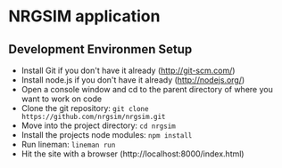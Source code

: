 # NRGSIM application


## Development Environmen Setup
* Install Git if you don't have it already (http://git-scm.com/)
* Install node.js if you don't have it already (http://nodejs.org/)
* Open a console window and cd to the parent directory of where you want to work on code
* Clone the git repository: `git clone https://github.com/nrgsim/nrgsim.git`
* Move into the project directory: `cd nrgsim`
* Install the projects node modules: `npm install`
* Run lineman: `lineman run`
* Hit the site with a browser (http://localhost:8000/index.html)
